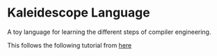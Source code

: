 # Kaleidescope Language
A toy language for learning the different steps of compiler engineering.

This follows the following tutorial from [here](https://llvm.org/docs/tutorial/MyFirstLanguageFrontend/index.html)
